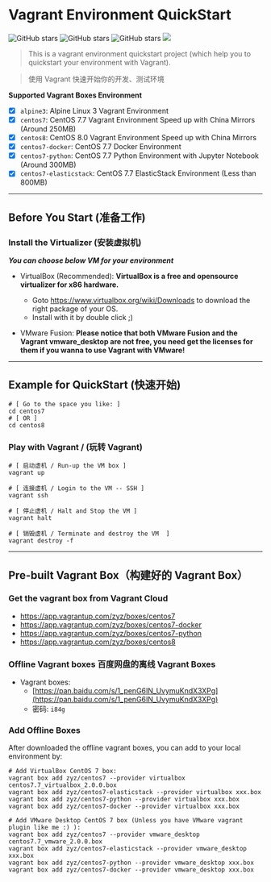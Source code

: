 # Vagrant Environment QuickStart

![GitHub stars](https://img.shields.io/github/stars/zhouyuanzhen/vagrant-quickstart.svg?style=flat&label=Star) ![GitHub stars](https://img.shields.io/github/forks/zhouyuanzhen/vagrant-quickstart.svg?style=flat&label=Fork) ![GitHub stars](https://img.shields.io/github/watchers/zhouyuanzhen/vagrant-quickstart.svg?style=flat&label=Watch) [![](https://img.shields.io/badge/contributions-welcome-brightgreen.svg?style=flat)](https://github.com/zhouyuanzhen/vagrant-quickstart/pulls)

> This is a vagrant environment quickstart project (which help you to quickstart your environment with Vagrant).

> 使用 Vagrant 快速开始你的开发、测试环境

**Supported Vagrant Boxes Environment**

- [x] `alpine3`: Alpine Linux 3 Vagrant Environment
- [x] `centos7`: CentOS 7.7 Vagrant Environment Speed up with China Mirrors (Around 250MB)
- [x] `centos8`: CentOS 8.0 Vagrant Environment Speed up with China Mirrors
- [x] `centos7-docker`: CentOS 7.7 Docker Environment 
- [x] `centos7-python`: CentOS 7.7 Python Environment with Jupyter Notebook (Around 300MB)
- [x] `centos7-elasticstack`: CentOS 7.7 ElasticStack Environment (Less than 800MB)

----

## Before You Start (准备工作)

### Install the Virtualizer (安装虚拟机)

***You can choose below VM for your environment***

- VirtualBox (Recommended): **VirtualBox is a free and opensource virtualizer for x86 hardware.**
  - Goto https://www.virtualbox.org/wiki/Downloads to download the right package of your OS.
  - Install with it by double click ;)

- VMware Fusion: **Please notice that both VMware Fusion and the Vagrant vmware_desktop are not free, you need get the licenses for them if you wanna to use Vagrant with VMware!**

----

## Example for QuickStart (快速开始)

```shell
# [ Go to the space you like: ]
cd centos7
# [ OR ]
cd centos8
```

### Play with Vagrant / (玩转 Vagrant)

```shell
# [ 启动虚机 / Run-up the VM box ]
vagrant up

# [ 连接虚机 / Login to the VM -- SSH ]
vagrant ssh

# [ 停止虚机 / Halt and Stop the VM ]
vagrant halt

# [ 销毁虚机 / Terminate and destroy the VM  ]
vagrant destroy -f
```

--------

## Pre-built Vagrant Box（构建好的 Vagrant Box）

### Get the vagrant box from Vagrant Cloud

- https://app.vagrantup.com/zyz/boxes/centos7
- https://app.vagrantup.com/zyz/boxes/centos7-docker
- https://app.vagrantup.com/zyz/boxes/centos7-python
- https://app.vagrantup.com/zyz/boxes/centos8

### Offline Vagrant boxes 百度网盘的离线 Vagrant Boxes

- Vagrant boxes:
  - [https://pan.baidu.com/s/1_penG6IN_UvymuKndX3XPg](https://pan.baidu.com/s/1_penG6IN_UvymuKndX3XPg)
  - 密码: `i84g`

### Add Offline Boxes

After downloaded the offline vagrant boxes, you can add to your local environment by:

```shell
# Add VirtualBox CentOS 7 box:
vagrant box add zyz/centos7 --provider virtualbox centos7.7_virtualbox_2.0.0.box
vagrant box add zyz/centos7-elasticstack --provider virtualbox xxx.box
vagrant box add zyz/centos7-python --provider virtualbox xxx.box
vagrant box add zyz/centos7-docker --provider virtualbox xxx.box

# Add VMware Desktop CentOS 7 box (Unless you have VMware vagrant plugin like me :) ):
vagrant box add zyz/centos7 --provider vmware_desktop centos7.7_vmware_2.0.0.box
vagrant box add zyz/centos7-elasticstack --provider vmware_desktop xxx.box
vagrant box add zyz/centos7-python --provider vmware_desktop xxx.box
vagrant box add zyz/centos7-docker --provider vmware_desktop xxx.box

```
